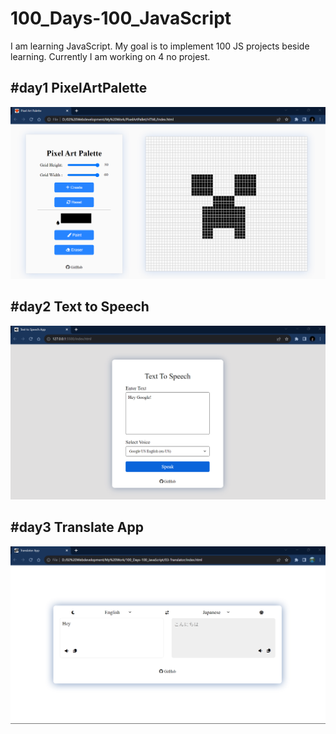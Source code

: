 # 100_Days-100_JavaScript
I am learning JavaScript. My goal is to implement 100 JS projects beside learning.
Currently I am working on 4 no projest.

## #day1 PixelArtPalette
<img   src = "01-PixelArtPalette\img\ScreenShot.png">

## #day2 Text to Speech
<img   src = "02-TextToSpeech/img/PageDemo.png">

## #day3 Translate App
<img   src = "03-Translator/img/DemoLightImg.png">

